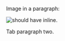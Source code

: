 Image in a paragraph:
<!-- inline: true -->      
![should have inline][ecologi_image].

<!-- type: tab -->  
 
Tab paragraph two.

  <!-- type: tab-end -->      

[ecologi_image]: https://img.shields.io/badge/Buy%20us%20a%20tree-%F0%9F%8C%B3-lightgreen
